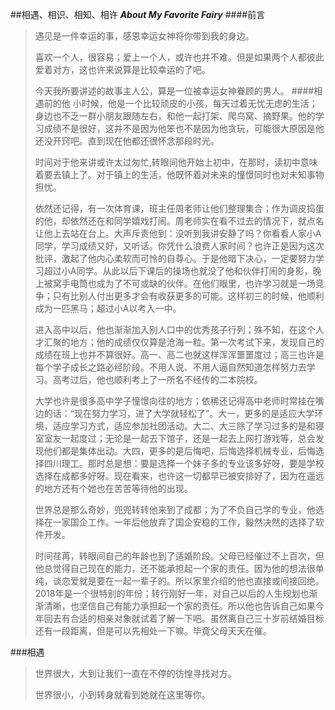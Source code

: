 ##相遇、相识、相知、相许
***About My Favorite Fairy***
####前言
>遇见是一件幸运的事，感恩幸运女神将你带到我的身边。
>
>喜欢一个人，很容易；爱上一个人，或许也并不难。但是如果两个人都彼此爱着对方，这也许来说算是比较幸运的了吧。
>
>今天我所要讲述的故事主人公，算是一位被幸运女神眷顾的男人。
####相遇前的他
> 小时候，他是一个比较顽皮的小孩，每天过着无忧无虑的生活；身边也不乏一群小朋友跟随左右，和他一起打架、爬鸟窝、摘野果。他的学习成绩不是很好，这并不是因为他笨也不是因为他贪玩，可能很大原因是他还没开窍吧。直到现在他都还很怀念那段时光。
>
>时间对于他来讲或许太过匆忙,转眼间他开始上初中，在那时，读初中意味着要去镇上了。对于镇上的生活，他既怀着对未来的憧憬同时也对未知事物担忧。
>
>依然还记得，有一次体育课，班主任周老师让他们整理集合；作为调皮捣蛋的他，却依然还在和同学嬉戏打闹。周老师实在看不过去的情况下，就点名让他上去站在台上。大声斥责他到：没听到我讲安静了吗？你看看人家小A同学，学习成绩又好，又听话。你凭什么浪费人家时间？也许正是因为这次批评，激起了他内心柔软而可怜的自尊心。于是他暗下决心，一定要努力学习超过小A同学。从此以后下课后的操场也就没了他和伙伴打闹的身影，晚上被窝手电筒也成为了不可或缺的伙伴。在他们眼里，也许学习就是一场竞争；只有比别人付出更多才会有收获更多的可能。这样初三的时候，他顺利成为一匹黑马；超过小A以考入一中。
>
>进入高中以后，他也渐渐加入别人口中的优秀孩子行列；殊不知，在这个人才汇聚的地方；他的成绩仅仅算是沧海一粒。第一次考试下来，发现自己的成绩在班上也并不算很好。高一、高二也就这样浑浑噩噩度过；高三也许是每个学子成长之路必经阶段。不用人说、不用人逼自然知道怎样努力去学习。高考过后，他也顺利考上了一所名不经传的二本院校。
>
>大学也许是很多高中学子憧憬向往的地方；依稀还记得高中老师时常挂在嘴边的话：“现在努力学习，进了大学就轻松了”。大一，更多的是适应大学环境，适应学习方式，适应参加社团活动。大二、大三除了学习过多的是和寝室室友一起度过；无论是一起去下馆子，还是一起去上网打游戏等，总会发现他们都是集体出动。大四，更多的是后悔吧，后悔选择机械专业，后悔选择四川理工。那时总是想：要是选择一个妹子多的专业该多好呀，要是学校选择在成都多好呀。现在看来，也许这一切都早已被安排好了，因为在遥远的地方还有个她也在苦苦等待他的出现。
>
>世界总是那么奇妙，兜兜转转他来到了成都；为了不负自己学的专业，他选择在一家国企工作。一年后他放弃了国企安稳的工作，毅然决然的选择了软件开发。
>
>时间荏苒，转眼间自己的年龄也到了适婚阶段。父母已经催过不上百次，但他总觉得自己现在的能力，还不能承担起一个家的责任。因为他的想法很单纯，谈恋爱就是要在一起一辈子的。所以家里介绍的他也直接或间接回绝。2018年是一个很特别的年份；转行刚好一年，对自己以后的人生规划也渐渐清晰，也坚信自己有能力承担起一个家的责任。所以他也告诉自己如果今年回去有合适的相亲对象就试着了解一下吧。虽然离自己三十岁前结婚目标还有一段距离，但是可以先相处一下嘛。毕竟父母天天在催。


###相遇
> 世界很大，大到让我们一直在不停的彷惶寻找对方。
>
>世界很小，小到转身就看到她就在这里等你。
>
>
>